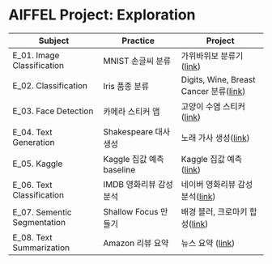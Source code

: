 # AIFFEL Project: Exploration


| Subject | Practice | Project |
|-----|---|---|
| E_01. Image Classification | MNIST 손글씨 분류 | 가위바위보 분류기([link](https://github.com/Sujin530/AIFFEL_project/blob/main/Exploration%2001/%5BE_01%5DRockPaperScissor.ipynb))|
| E_02. Classification | Iris 품종 분류 | Digits, Wine, Breast Cancer 분류([link](https://github.com/Sujin530/AIFFEL_project/blob/main/Exploration%2002/%5BE_02%5DClassification.ipynb))|
| E_03. Face Detection | 카메라 스티커 앱 | 고양이 수염 스티커([link](https://github.com/Sujin530/AIFFEL_project/blob/main/Exploration%2003/%5BE_03%5DCameraSticker.ipynb))|
| E_04. Text Generation | Shakespeare 대사 생성 | 노래 가사 생성([link](https://github.com/Sujin530/AIFFEL_project/blob/main/Exploration%2004/%5BE_04%5DNLP.ipynb))|
| E_05. Kaggle | Kaggle 집값 예측 baseline | Kaggle 집값 예측 ([link](https://github.com/Sujin530/AIFFEL_project/blob/main/Exploration%2005/%5BE_05%5DKaggle_HousePricePrediction.ipynb))|
| E_06. Text Classification | IMDB 영화리뷰 감성분석 | 네이버 영화리뷰 감성분석([link](https://github.com/Sujin530/AIFFEL_project/blob/main/Exploration%2006/%5BE_06%5DMovieReviewSentimentAnalysis.ipynb))|
| E_07. Sementic Segmentation | Shallow Focus 만들기 | 배경 블러, 크로마키 합성([link](https://github.com/Sujin530/AIFFEL_project/blob/main/Exploration%2007/%5BE_07%5DSementicSegmentationMask.ipynb))|
| E_08. Text Summarization | Amazon 리뷰 요약 | 뉴스 요약 ([link](__))|
